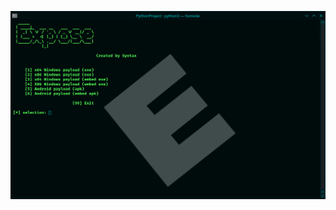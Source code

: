 ![Expose bir msfvenom'un kolaylaştırılmış payload oluşturma aracıdır aynı formatta gömme işlemide yapabilir.](https://github.com/syntaxerrortion/Expose/blob/main/Screenshot_20241019_134023.png)
